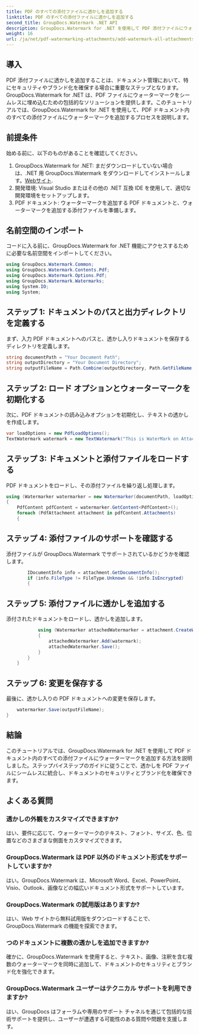 ```yaml
---
title: PDF のすべての添付ファイルに透かしを追加する
linktitle: PDF のすべての添付ファイルに透かしを追加する
second_title: GroupDocs.Watermark .NET API
description: GroupDocs.Watermark for .NET を使用して PDF 添付ファイルにウォーターマークを追加する方法を学びます。カスタム透かしを使用してドキュメントを簡単に保護します。
weight: 16
url: /ja/net/pdf-watermarking-attachments/add-watermark-all-attachments-pdf/
---
```

## 導入
PDF 添付ファイルに透かしを追加することは、ドキュメント管理において、特にセキュリティやブランド化を確保する場合に重要なステップとなります。 GroupDocs.Watermark for .NET は、PDF ファイルにウォーターマークをシームレスに埋め込むための包括的なソリューションを提供します。このチュートリアルでは、GroupDocs.Watermark for .NET を使用して、PDF ドキュメント内のすべての添付ファイルにウォーターマークを追加するプロセスを説明します。
## 前提条件
始める前に、以下のものがあることを確認してください。
1.  GroupDocs.Watermark for .NET: まだダウンロードしていない場合は、.NET 用 GroupDocs.Watermark をダウンロードしてインストールします。[Webサイト](https://releases.groupdocs.com/Watermark/net/).
2. 開発環境: Visual Studio またはその他の .NET 互換 IDE を使用して、適切な開発環境をセットアップします。
3. PDF ドキュメント: ウォーターマークを追加する PDF ドキュメントと、ウォーターマークを追加する添付ファイルを準備します。

## 名前空間のインポート
コードに入る前に、GroupDocs.Watermark for .NET 機能にアクセスするために必要な名前空間をインポートしてください。
```csharp
using GroupDocs.Watermark.Common;
using GroupDocs.Watermark.Contents.Pdf;
using GroupDocs.Watermark.Options.Pdf;
using GroupDocs.Watermark.Watermarks;
using System.IO;
using System;
```
## ステップ 1: ドキュメントのパスと出力ディレクトリを定義する
まず、入力 PDF ドキュメントへのパスと、透かし入りドキュメントを保存するディレクトリを定義します。
```csharp
string documentPath = "Your Document Path";
string outputDirectory = "Your Document Directory";
string outputFileName = Path.Combine(outputDirectory, Path.GetFileName(documentPath));
```
## ステップ 2: ロード オプションとウォーターマークを初期化する
次に、PDF ドキュメントの読み込みオプションを初期化し、テキストの透かしを作成します。
```csharp
var loadOptions = new PdfLoadOptions();
TextWatermark watermark = new TextWatermark("This is WaterMark on Attachment", new Font("Arial", 19));
```
## ステップ 3: ドキュメントと添付ファイルをロードする
PDF ドキュメントをロードし、その添付ファイルを繰り返し処理します。
```csharp
using (Watermarker watermarker = new Watermarker(documentPath, loadOptions))
{
    PdfContent pdfContent = watermarker.GetContent<PdfContent>();
    foreach (PdfAttachment attachment in pdfContent.Attachments)
    {
```
## ステップ 4: 添付ファイルのサポートを確認する
添付ファイルが GroupDocs.Watermark でサポートされているかどうかを確認します。
```csharp
        IDocumentInfo info = attachment.GetDocumentInfo();
        if (info.FileType != FileType.Unknown && !info.IsEncrypted)
        {
```
## ステップ 5: 添付ファイルに透かしを追加する
添付されたドキュメントをロードし、透かしを追加します。
```csharp
            using (Watermarker attachedWatermarker = attachment.CreateWatermarker())
            {
                attachedWatermarker.Add(watermark);
                attachedWatermarker.Save();
            }
        }
    }
```
## ステップ 6: 変更を保存する
最後に、透かし入りの PDF ドキュメントへの変更を保存します。
```csharp
    watermarker.Save(outputFileName);
}
```

## 結論
このチュートリアルでは、GroupDocs.Watermark for .NET を使用して PDF ドキュメント内のすべての添付ファイルにウォーターマークを追加する方法を説明しました。ステップバイステップのガイドに従うことで、透かしを PDF ファイルにシームレスに統合し、ドキュメントのセキュリティとブランド化を確保できます。
## よくある質問
### 透かしの外観をカスタマイズできますか?
はい、要件に応じて、ウォーターマークのテキスト、フォント、サイズ、色、位置などのさまざまな側面をカスタマイズできます。
### GroupDocs.Watermark は PDF 以外のドキュメント形式をサポートしていますか?
はい。GroupDocs.Watermark は、Microsoft Word、Excel、PowerPoint、Visio、Outlook、画像などの幅広いドキュメント形式をサポートしています。
### GroupDocs.Watermark の試用版はありますか?
はい、Web サイトから無料試用版をダウンロードすることで、GroupDocs.Watermark の機能を探索できます。
### つのドキュメントに複数の透かしを追加できますか?
確かに、GroupDocs.Watermark を使用すると、テキスト、画像、注釈を含む複数のウォーターマークを同時に追加して、ドキュメントのセキュリティとブランド化を強化できます。
### GroupDocs.Watermark ユーザーはテクニカル サポートを利用できますか?
はい、GroupDocs はフォーラムや専用のサポート チャネルを通じて包括的な技術サポートを提供し、ユーザーが遭遇する可能性のある質問や問題を支援します。